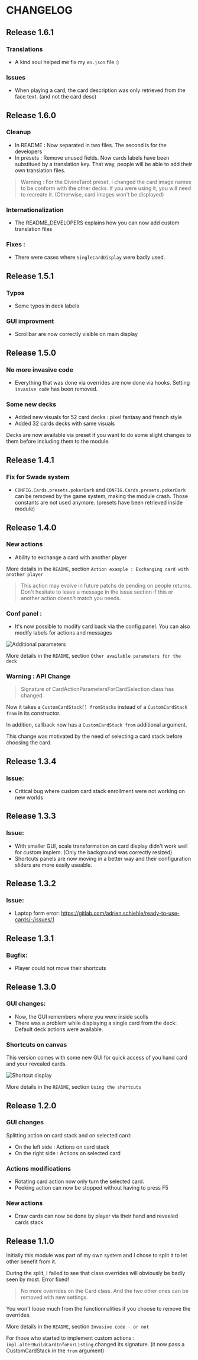 # CHANGELOG

## Release 1.6.1

### Translations
- A kind soul helped me fix my `en.json` file :)

### Issues
- When playing a card, the card description was only retrieved from the face text. (and not the card desc)

## Release 1.6.0

### Cleanup
- In README : Now separated in two files. The second is for the developers
- In presets : Remove unused fields. Now cards labels have been substitued by a translation key. That way, people will be able to add their own translation files.

> Warning : For the DivineTarot preset, I changed the card image names to be conform with the other decks. If you were using it, you will need to recreate it. (Otherwise, card images won't be displayed)

### Internationalization
- The README_DEVELOPERS explains how you can now add custom translation files

### Fixes :
- There were cases where `SingleCardDisplay` were badly used.

## Release 1.5.1

### Typos
- Some typos in deck labels

### GUI improvment
- Scrollbar are now correctly visible on main display

## Release 1.5.0

### No more invasive code
- Everything that was done via overrides are now done via hooks. Setting `invasive code` has been removed.

### Some new decks
- Added new visuals for 52 card decks : pixel fantasy and french style
- Added 32 cards decks with same visuals

Decks are now available via preset if you want to do some slight changes to them before including them to the module.

## Release 1.4.1

### Fix for Swade system
- `CONFIG.Cards.presets.pokerDark` and `CONFIG.Cards.presets.pokerDark` can be removed by the game system, making the module crash. Those constants are not used anymore. (presets have been retrieved inside module)

## Release 1.4.0

### New actions
- Ability to exchange a card with another player

More details in the `README`, section `Action example : Exchanging card with another player`

> This action may evolve in future patchs de pending on people returns. Don't hesitate to leave a message in the issue section if this or another action doesn't match you needs.

### Conf panel : 
- It's now possible to modify card back via the config panel. You can also modify labels for actions and messages

![Additional parameters](docs/README_choosing_action_parameters.webp?raw=true)

More details in the `README`, section `Other available parameters for the deck`

### Warning : API Change
> Signature of CardActionParametersForCardSelection class has changed. 

Now it takes a `CustomCardStack[] fromStacks` instead of a `CustomCardStack from` in its constructor. 

In addition, callback now has a `CustomCardStack from` additional argument.

This change was motivated by the need of selecting a card stack before choosing the card.

## Release 1.3.4

### Issue: 
- Critical bug where custom card stack enrollment were not working on new worlds

## Release 1.3.3

### Issue: 
- With smaller GUI, scale transformation on card display didn't work well for custom implem. (Only the background was correctly resized)
- Shortcuts panels are now moving in a better way and their configuration sliders are more easily useable.

## Release 1.3.2

### Issue: 
- Laptop form error:  https://gitlab.com/adrien.schiehle/ready-to-use-cards/-/issues/1

## Release 1.3.1

### Bugfix: 
- Player could not move their shortcuts

## Release 1.3.0

### GUI changes: 
- Now, the GUI remembers where you were inside scolls
- There was a problem while displaying a single card from the deck: Default deck actions were available.

### Shortcuts on canvas
This version comes with some new GUI for quick access of you hand card and your revealed cards.

![Shortcut display](docs/README_shortcut_display.webp?raw=true)

More details in the `README`, section `Using the shortcuts`


## Release 1.2.0

### GUI changes
Splitting action on card stack and on selected card:
- On the left side : Actions on card stack
- On the right side : Actions on selected card

### Actions modifications
- Rotating card action now only turn the selected card.
- Peeking action can now be stopped without having to press F5

### New actions
- Draw cards can now be done by player via their hand and revealed cards stack


## Release 1.1.0

Initially this module was part of my own system and I chose to split it to let other benefit from it.

During the split, I failed to see that class overrides will obviously be badly seen by most. Error fixed!

> No more overrides on the Card class. And the two other ones can be removed with new settings.

You won't loose much from the functionnalities if you choose to remove the overrides.

More details in the `README`, section `Invasive code - or not`

For those who started to implement custom actions : `impl.alterBuildCardInfoForListing` changed its signature. (it now pass a CustomCardStack in the `from` argument)
